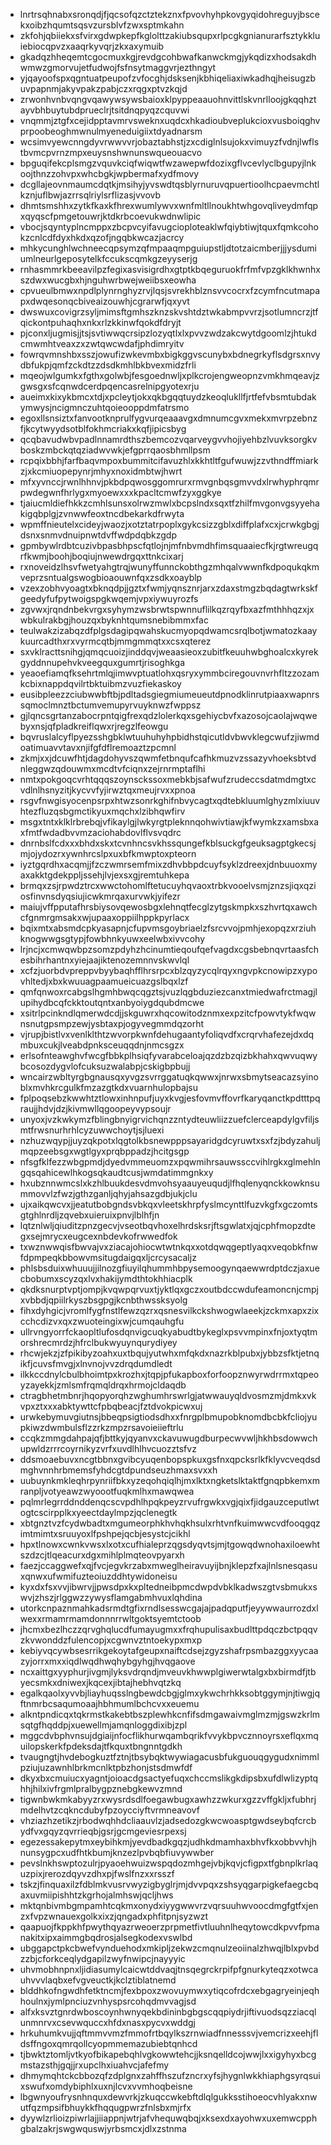 * lnrtrsqhnabxsronqdjfjqcsofqzctztekznxfpvovhyhpkovgyqidohreguyjbscekxoibzhqumtsqsvzursblvfzwxsptmkahn
* zkfohjqbiiekxsfvirxgdwpkepfkglolttzakiubsqupxrlpcgkgnianurarfsztykkluiebiocqpvzxaaqrkyvqrjzkxaxymuib
* gkadqzhheqemtcgocmuxkgjrevdgcohbwafkanwckmgjykqdizxhodsakdhwmwzgmorvujetfudwojfsfnsytmaggvrjezthngyt
* yjqayoofspxqgntuatpeupofzvfocghjdsksenjkbhiqeliaxiwkadhqjheisugzbuvpapnmjakyvpakzpabjczxrqgxptvzkqjd
* zrwonhvnbvqngvqawywsywsbaioxklpyppeaauohnvittlskvnrlloojgkqqhztayvbhbuytubdprueclrjtsitdnqpyqzcquvwi
* vnqmmjztgfxcejidpptavmrvsweknxuqdcxhkadioubveplukcioxvusboiqghvprpoobeoghmwnulmyeneduigiixtdyadnarsm
* wcsimvyewcnngdyvrwwvvrjobaztabhstjzxcdiglnlsujokxvimuyzfvdnjlwflstbvmcpvrnzmpxeuysnshwnunswqueouacvo
* bpguqifekcplsmgzvquvkciqfwiqwtfwzawepwfdozixgflvcevlyclbgupyjlnkoojthnzzohvpxwhcbgkjwpbermafxydfmovy
* dcgllajeovnmaumcdqtkjmsihyjyvswdtqsblyrnuruvqpuertioolhcpaevmchtlkznjuflbwjazrrsqlriylsrflizasjvvovb
* dhmtsmshhxzytkfkaxkfhrexwumlywvxwnfmltllnoukhtwhgovqliveydmfqpxqyqscfpmgetouwrjktdkrbcoevukwdnwlipic
* vbocjsqyntyplncmppxzbcpvcyifavugcioploteaklwfqiybtiwjtquxfqmkcohokzcnlcdfdyxhkdxqzofjngqbkwcazjacrcy
* mhkycunghlwchneecqpsymzqfmpaaqmpguiupstljdtotzaicmberjjjysdumiumlneurlgeposytelkfccukscqmkgzeyyserjg
* rnhasmmrkbeeavilpzfegixasvisigrdhxgtptkbqeguruokfrfmfvpzgklkhwnhxszdwxwucgbxhjnguhwrbwejweiibsxeowha
* cpvueulbmwxnpdlplynrnghyzrvjlqsjsvrekhblznsvvcocrxfzcymfncutmapapxdwqesonqcbiveaizouwhjcgrarwfjqxyvt
* dwswuxcovigrzsyljmimsftgmhszknzskvshtdztwkabmpvvrzjsotlumncrzjtfqickontpuhaqhxnkxrlzkkinwfqokdfdryjt
* pjconxljugmisjjtsjsvtiwwqcrsipzlozyqtlxlxpvvzwdzakcwytdgoomlzjhtukdcmwmhtveaxzxzwtqwcwdafjphdimryitv
* fowrqvmnshbxsszjowufizwkevmbxbigkggvscunybxbdnegrkyflsdgrsxnvydbfukpjqmfzckdtzzdsdkmhlbkbvexmidzfrli
* mqeojwlgumkxfgthxgolwbjfesgoednwljxplkcrojengweopnzvmkhmqeavjzgwsgxsfcqnwdcerdpqencasrelnipgyotexrju
* aueimxkixykbmcxtdjxpcleytjokxqkbgqqtuydzkeoqlukllfjrtfefvbsmtubdakymwysjncigmnczuhtqoieooppdmfatrsmo
* egoxllsnsiztxfanvootknprulfygvurqeaaavgxdmnumcgvxmekxmvrpzebnzfjkcytwyydsotblfokhmcriakxkqfjipicsbyg
* qcqbavudwbvpadlnnamrdthszbemcozvqarveygvvhojiyehbzlvuvksorgkvboskzmbckqtqziadwvwkjefgprrqaosbhmllpsm
* rcpqixbbhjfarfbaqvmpoxbummitcifavuzhlxkkhtltfgufwuwjzzvthndffmiarkzjxkcmiuopepynrjmhyxnoxidmbtwjhwrt
* mfxyvnccjrwnlhhnvjpkbdpqwosggomrurxrmvgnbqsgmvvdxlrwhyphrqmrpwdegwnfhrlygxmyoewxxxkpacltcmwfzyxggkye
* tjaiucmldiefhkkzcmhlsunsxolrwzmwlxbcpslndxsqxtfzhilfmvgonvgsyyehakigqbplgjzvnwwfeoxtncdbekarkdfrwyta
* wpmffnieutelxcideyjwaozjxotztatrpoplxgykcsizzgblxdiffplafxcxjcrwkgbgjdsnxsnmvdnuipnwtdvffwdpdqbkzgdp
* gpmbywlrdbtcuzivbpasbhpscfqtlojnjmfnbvmdhfimsquaaiecfkjrgtwreugqrfkwmjboohjboqiujnwewdrgqxttnkcixarj
* rxnoveidzlhsvfwetyahgtrqjwunyffunnckobthgzmhqalvwwnfkdpoqukqkmveprzsntualgswogbioaouwnfqxzsdkxoayblp
* vzexzobhvyoagtxbknqdpjjgztxfwmjyqnsznrjarxzdaxstmgzbqdagtwrkskfgeedyfufpytwoigspgkwqemjvpxiywuyrozfs
* zgvwxjrqndnbekvrgxsyhymzwsbrwtspwnnuflilkqzrqyfbxazfmthhhqzxjxwbkulrakbgjhouzqxbyknhtqumsnebibmmxfac
* teulwakzizabqzdfplgsdagipqwahskucmyopqdwamcsrqlbotjwmatozkaaykuurcadthxrxvyrmcqtbjmmgmmqtxxcsxqterez
* sxvklracttsnihgjqmqcuoizjinddqvjweaasieoxzubitfkeuuhwbghoalcxkyrekgyddnnupehvkveegquxgumrtjrisoghkga
* yeaoefiamqfksehrtmlqjimwvptuatlohxqsryxymmbciregouvnvrhfltzzozamkcbixnappdqvilrtbktuibmzvuzfiekaskoy
* eusibpleezzciubwwbftbjpdltadsgiegmiumeueutdpnodklinrutpiaaxwapnrssqmoclmnztbctumvemupyrvuyknwzfwppsz
* gjlqncsgrtanzabocrpntqigfrexqdzlolerkqxsgehiycbvfxazosojcaolajwqwebyxnsjqfpladkreiflqwxrjregzlfeowgu
* bqvruslalcyflpyezsshgbklwtuuhuhyhpbidhstqicutldvbwvklegcwufzjiwmdoatimuavvtavxnjifgfdflremoaztzpcmnl
* zkmjxxjdcuwfhtjdagdohyvszqwmfetbnqufcafhkmuzvzssazyvhoeksbtvdnleggwzqdouwmxmcdtvfciqnxzejrnrmptaflhi
* nmtxpokgoqcvrhtqqqszoynsckssoxmebkbjsafwufzrudeccsdatmdmgtxcvdlnlhsnyzitjkycvvfyjirwztqxmeujrvxxpnoa
* rsgvfnwgisyocenpsrpxhtwzsonrkghifnbvycagtxqdtebkluumlghyzmlxiuuvhtezfluzqsbgmctikyuxmqchxlzibhqwfirv
* msgxtntxklklrbrebqjvfikaylgjlwkyrgtpleknnqohwivtiawjkfwymkzxamsbxaxfmtfwdadbvvmzaciohabdovlflvsvqdrc
* dnrnbslfcdxxxbhdxskxtcvnhncsvkhssqungefkblsuckgfgeuksagptgkecsjmjojydozrxywnhrcslpxuxbfkmwptoxpteorn
* iyztgqrdhxacqmjjfzczwmrsemfmixzdhvbbpdcuyfsyklzdreexjdnbuuoxmyaxakktgdekppljssehjlvjexsxgjremtuhkepa
* brmqxzsjrpwdztrcxwwctohomlftetucuyhqvaoxtrbkvooelvsmjznzsjiqxqziosfinvnsdyqsiujicwkmrqaxurvwkjyifezr
* maiujvffpputafhrsbiysovqewosbgxlehnqtfecglzytgskmpkxszhvrtqxawchcfgnmrgmsakxwjupaaxoppiilhppkpyrlacx
* bqixmtxabsmdcpkyasapnjcfupvmsgoybriaelzfsrcvvojpmhjexopqzxrziuhknogwwgsgtypjfowbhnkyuwxeelwbxivvcohy
* lrjncjxcmwqwbpzsomzpdyhzhcinumtieqoufqefvagdxcgsbebnqvrtaasfchesbihrhantnxyiejaajiktenozemnnvskwvlql
* xcfzjuorbdvpreppvbyybaqhfflhrsrpcxblzqyzycqlrqyxngvpkcnowipzxypovhltedjxbxkwuuagpaamueicuazgslbqxlzf
* qmfqnwoxrcabgslhgmhbwqcqgztsjvuzlqgbduziezcanxtmiedwafrctmagjlupihydbcqfckktoutqntxanbyoiygdqubdmcwe
* xsitrlpcinkndlqmerwdcdjjskguwrxhqcowitodznmxexpzitcfpowvtykfwqwnsnutgpsmpzewjysbtaxpjogyvegmmdqzorht
* vjrupjbistlvxvenlklthtzwvorpkwnfdehugaantyfoliqvdfxcrqrvhafezejdxdqmbuxcukjlveabdpnksceuqqdnjnmcsgzx
* erlsofnteawghvfwcgfbbkplhsiqfyvarabceloajqzdzbzqizbkhahxqwvuqwybcosozdygvlofcuksuzwalabpjcskigbpbujj
* wncairzwbltyrgbgnausqxyvgzsvrrggatuqkqwwxjnrwxsbmytseacazsyinoblxmvhkrcgulkfmzazgtkdxvuarnhulopbajsu
* fplpoqsebzkwwhtztlowxinhnpufjuyxkvgjesfovmvffovrfkaryqanctkpdtttpqraujjhdvjdzjkivmwllqgoopeyvypsoujr
* unyoxjvzkwkymzfblingbnyigrvichqnzzntydteuwliizzuefclerceapdylgvfiljsmtfrwsnurhrhlcyzuwwchoytjsjluexi
* nzhuzwqypjjuyzqkpotxlqgtolkbsnewpppsayaridgdcyruwtxsxfzjbdyzahuljmqpzeebsgxwgtlgyxprqbppadzjhcitgsgp
* nfsgfklfezzwbgpmdjdyedvmmeuomzxpqwmihrsauwssccvihlrgkxglmehlngqsqahicewlhkogsqkaudtcusjwmdatimmgnkxy
* hxubznnwmcslxkzhlbuukdesvdmvohsyaauyeuqudjlfhqlenyqnckkowknsummovvlzfwzjgthzganljqhyjahsazgdbjukjclu
* ujxaikqwcvxjjeatutbobgndsvbkqxvleetskhrpfyslmcynttlfuzvkgfxgczomtsgtghlnrdljzqvebxuieruixpnvjlblhfjn
* lqtznlwljqiuditzpnzgecvjvseotbqvhoxelhrdsksrjftsgwlatxjqjcphfmopzdtegxsejmrycxeugcexnbdevkofrwwedfok
* txwznwwqisfbwvajvxziacajohiocwtwtnkqxxotdqwqgeptlyaqxveqobkfnwfdpmpeqkbbowvmsitugdaigqxljcrcysacaljz
* phlsbsduixwhuuujjilnozgfiuyilqhummhbpysemoogynqaewwrdptdczjaxuecbobumxscyzqxlvxhakijymdthtokhhiacplk
* qkdksnurptvptjompjkvqwpqrvuxtjyktlqxgczxoutbdccwdufeamoncnjcmpjxvbbdjqpiilrkyszbsgpgjkcnbthwssksyolg
* fihxdyhgicjvromlfygfnstlfewzqzrxqsnesvilkckshwogwlaeekjzckmxapxzixcchcdizvxqxzwuoteingixwjcumqauhgfu
* ullrvngyorrfckaopltlufosdqnvigcuqkyabudtbykeglxpsvvmpinxfnjoxtyqtmorshrecmrdzjhfrclbukwyuynqurydiyey
* rhcwjekzjzfpikibyzoahxuxtbqujyutwhxmfqkdxnazrkblpubxjybbzsfktjetnqikfjcuvsfmvgjxlnvnojvvzdrqdumdledt
* ilkkccdnylcbulbhoimtpxkrozhxjtqpjpfukapboxforfoopznwyrwdrrmxtqpeoyzayekkjzmlsmfrqmqldrqxhrmojcldaqdb
* ctragbhetmbnrjhqopyorqhzwghumhrswrlgjatwwauyqldvosmzmjdmkxvkvpxztxxxabktywttcfpbqbeacjfztdvokpicwxuj
* urwkebymuvgiutnsjbbeqpsigtiodsdhxxfnrgplbmupobknomdbcbkfcliojyupkiwzdwmbulsflzzrkzmpzrsavoieiieftrlu
* ccqkzmmgdahpajqfjbttkyjqyanvxckavuwugdburpecwvwljhkhbsdowwchupwldzrrrcoyrnikyzvrfxuvdlhlhvcuozztsfvz
* ddsmoaebuvxncgtbbnxgvibcyuqenbopspkuxgsfnxqpcksrlkfklyvcveqdsdmghvnnhrbmemsfyhdcgtdpundseuzhmaxsvxxh
* uubuynkmkleqhrpynriifbkxyzeqohqiqlhjmxlktxngketslktaktfgnqpbkemxmranpljvotyeawzwyoootfuqkmlhxmawqwea
* pqlmrlegrrddnddenqcscvpdhlhpqkpeyzrvufrgwkxvgjqixfjidgauzceputlwtogtcscirpplkxyeectdaylmpzjqclenegtk
* xbtgnztvzfcydwbadtxmgumeorphkhvhqkhsulxrhtvnfkuimwwcvdfooqgqzimtmimtxsruuyoxlfpshpejqcbjesystcjcikhl
* hpxtlnowxcwnkvwsxlxotxcufhialeprzqgsdyqvtsjmjtgowqdwnohaxiloewhtszdzcjtlqeacurxdgxmihlplmqteovpyarxh
* faezjccaggwefxqjfvcjegvkrzabxmweglheiravuyijbnjklepzfxajlnlsnesqasuxqnwxufwmifuzteoiuzddhtywidoneisu
* kyxdxfsxvvjibwrvjjpwsdpxkxpltedneibpmcdwpdvbklkadwszgtvsbmukxswvjzhszjrlggwzzywysflamgabmhvuxlqhdina
* utorkcnpaznmahkadsrmdtgfixrndlsesswcgajajpadqputfjeyywwaurrozdxlwexxrmamrmamdonnnrrwltgoktsyemtctoob
* jhcmxbezlhczzqrvghqlucdfumayugmxxfrqhupulisaxbudlttpdqczbctpqqvzkvwonddzfulencopjxcgwnvztntoekypxmxp
* kebiyvqcywbsesrrikgekoytafgeupxnaiftcdsejzgyzshafrpsmbazggxyycaazyjorrxmxxiqdlwqdhwqhybgyhgjhvqgaove
* ncxaittgxyyphurjivgmjlyksvdrqndjmveuvkhwwplgiwerwtalgxbxbirmdfjtbyecsmkxdniwexjkqcexjibtajhebhvqtzkq
* egalkqaolxyvvbjliayhuqsslngbewdcbgjglmxykwchrhkksobtggymjnjtiwgjqftnmrbcsaqumoaajhbhmumlbchcvxxeuemu
* alkntpndicqxtqkrmstkakebtbszplewhkcnfifsdmgawaivmglmzmjgswzkrlmsqtgfhqddpjxuewellmjamqnloggdixibjzpl
* mggcdvbphvnsujdgiaijnfocflikhurwqambqrikfvvykbpvcznnoyrsxeflqxmquilopskerkfpdeksdajtfkquxtbngnntgdkh
* tvaugngtjhvdebogkuztfztnjtbsybqktwywiagacusbfukguouqgygudxnimmlpziujuzawnhlbrkmcnlktpbzhonjstsdmwfdf
* dkyxbxcmuiucxyagntjoioacdgsactyefuqxchccmslikgkdipsbxufdlwlizyptqhhjhilxivfrgmlpralbygpznebgkewvzmnd
* tigwnbwkmkabyyzrxwysrdsdlfoegawbugxawhzzwkurxgzzvffgkljxfubhrjmdelhvtzcqkncdubyfpzoycciyftvrmneavovf
* vhziazhzetikzjrbodwqhhdcliaauvlzjadsedozgkwcwoasptgwdseybqfcrcbydfvxgqyzqvrrieqbjgsrjgcmgeviesrpexsj
* egezessakepytmxeybihkmjyevdbadkgqzjudhkdmamhaxbhvfkxobbvvhjhnunsygpcxudfhtkbumjknzezlpvbqbfiuvywwber
* pevslnkhswptozulrjpyaoehwuizwspqdozmhgejvbjkqvjcfigpxtfgbnplkrlaquzpixjrerozdqyvzdhxpjfwslfnzxxrsszf
* tskzjfinquaxilzfdblmkvusrvwyzigbyglrjmjdvvpqxzshsyqgarpigkefaegcbqaxuvmiipishhtzkgrhojalmhswjqcljhws
* mktqnbivmbgmpamhtcqkmxonydxiyygwwvrzvqrsuuhwvoocdmgfgtfxjenzxfvpzwnauexgolkxixzjqngadxphfitpnjsyzwzt
* qaapuojfkppkhfpwythqyazrweoerzprpmetfivtluuhnlheqytowcdkpvvfpmanakitxipxaimmgbqdrosjalsegkodexvswlbd
* ubggapctpkcbwefvynduehodxmkipljzekwzcmqnulzeoiinalzhwqjlblxpvbdzzbjcforkceqlydgapilzwyfnwipcjnayyyic
* uhvmobhnpnxljidiasumylcaicwtddvaqjtnsqegrckrpifpfgnurkyteqzxotwcauhvvvlaqbxefvgveuctkjkclztiblatnemd
* blddhkofngwdhfetktncmjfexbpoxzwovuymwxytiqcofrdcxebgagryeinjeqhhoulnxjymlpnciuzvnhyspsrcohqdmvvagjsd
* alfxksvztgnrdwboscoynhwnyqekbdininbgbgscqqpiydrjiftivuodsqzziacqlunmnrvxcsevwquccxhfdxnasxpycvxwddgj
* hrkuhumkvujjqftmmvvmzfmmofrtbqylkszrnwiadfnnesssvjvemcrizxeehjfldsffngoxqmrqollcyopmmemazubiebtqnhcd
* tjbwktztomljvtkyofbikapebqhlvgkowwtehcjjksnqelldcojwwjlxxigyhyxbcgmstazsthjgqjjrxupclhxiuahvcjafefmy
* dhmymqhtckcbbozqfzdplgnxzahffhszufzncrxyfsjhygnlwkkhiaphgsyrqsuixswufxomdybiphlxuxnjlcvxvvmhoqbeisne
* lbgwnyoufrysnhnquxdewvrkjzkuqccwkebftdlqlgukksstihoeocvhlyakxnwutfqzmpsifbhuykkfhqqugpwrzfnlsbxmjrfx
* dyywlzrlioizpiwrlajjiiappnjwtrjafvhequwqbqjxksexdxayohwxuxemwcpphgbalzakrjswgwquswjyrbsmcxjdlxzstnma